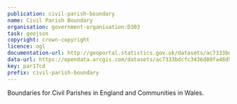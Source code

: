 ```yaml
---
publication: civil-parish-boundary
name: Civil Parish Boundary
organisation: government-organisation:D303
task: geojson
copyright: crown-copyright
licence: ogl
documentation-url: http://geoportal.statistics.gov.uk/datasets/ac7333bdcfc3436d80fa48d5d6266004_1
data-url: https://opendata.arcgis.com/datasets/ac7333bdcfc3436d80fa48d5d6266004_1.geojson
key: par17cd 
prefix: civil-parish-boundary
---
```


Boundaries for Civil Parishes in England and Communities in Wales.
